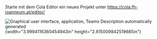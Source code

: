 Starte mit dem Cola Editor ein neues Projekt unter
<https://cola.fh-joanneum.at/editor/>

![Graphical user interface, application, Teams Description automatically
generated](./assets/image2.png){width="3.9994116360454943in"
height="2.815009842519685in"}